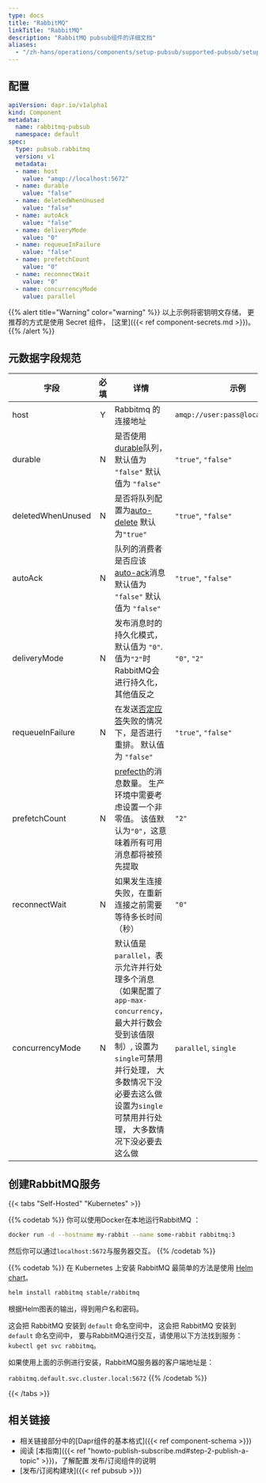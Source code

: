 ```yaml
---
type: docs
title: "RabbitMQ"
linkTitle: "RabbitMQ"
description: "RabbitMQ pubsub组件的详细文档"
aliases:
  - "/zh-hans/operations/components/setup-pubsub/supported-pubsub/setup-rabbitmq/"
---
```


## 配置

```yaml
apiVersion: dapr.io/v1alpha1
kind: Component
metadata:
  name: rabbitmq-pubsub
  namespace: default
spec:
  type: pubsub.rabbitmq
  version: v1
  metadata:
  - name: host
    value: "amqp://localhost:5672"
  - name: durable
    value: "false"
  - name: deletedWhenUnused
    value: "false"
  - name: autoAck
    value: "false"
  - name: deliveryMode
    value: "0"
  - name: requeueInFailure
    value: "false"
  - name: prefetchCount
    value: "0"
  - name: reconnectWait
    value: "0"
  - name: concurrencyMode
    value: parallel
```
{{% alert title="Warning" color="warning" %}}
以上示例将密钥明文存储， 更推荐的方式是使用 Secret 组件， [这里]({{< ref component-secrets.md >}})。
{{% /alert %}}

## 元数据字段规范

| 字段                | 必填 | 详情                                                                                                                                        | 示例                                |
| ----------------- |:--:| ----------------------------------------------------------------------------------------------------------------------------------------- | --------------------------------- |
| host              | Y  | Rabbitmq 的连接地址                                                                                                                            | `amqp://user:pass@localhost:5672` |
| durable           | N  | 是否使用[durable](https://www.rabbitmq.com/queues.html#durability)队列， 默认值为 `"false"` 默认值为 `"false"`                                           | `"true"`, `"false"`               |
| deletedWhenUnused | N  | 是否将队列配置为[auto-delete](https://www.rabbitmq.com/queues.html) 默认为`"true"`                                                                   | `"true"`, `"false"`               |
| autoAck           | N  | 队列的消费者是否应该[auto-ack](https://www.rabbitmq.com/confirms.html)消息 默认值为 `"false"` 默认值为 `"false"`                                              | `"true"`, `"false"`               |
| deliveryMode      | N  | 发布消息时的持久化模式， 默认值为 `"0"`. 值为`"2"`时RabbitMQ会进行持久化，其他值反之                                                                                     | `"0"`, `"2"`                      |
| requeueInFailure  | N  | 在发送[否定应答](https://www.rabbitmq.com/nack.html)失败的情况下，是否进行重排。 默认值为 `"false"`                                                                | `"true"`, `"false"`               |
| prefetchCount     | N  | [prefecth](https://www.rabbitmq.com/consumer-prefetch.html)的消息数量。 生产环境中需要考虑设置一个非零值。 该值默认为`"0"`，这意味着所有可用消息都将被预先提取                          | `"2"`                             |
| reconnectWait     | N  | 如果发生连接失败，在重新连接之前需要等待多长时间（秒）                                                                                                               | `"0"`                             |
| concurrencyMode   | N  | 默认值是`parallel`，表示允许并行处理多个消息（如果配置了`app-max-concurrency`，最大并行数会受到该值限制）, 设置为`single`可禁用并行处理， 大多数情况下没必要去这么做 设置为`single`可禁用并行处理， 大多数情况下没必要去这么做 | `parallel`, `single`              |


## 创建RabbitMQ服务

{{< tabs "Self-Hosted" "Kubernetes" >}}

{{% codetab %}}
你可以使用Docker在本地运行RabbitMQ ：

```bash
docker run -d --hostname my-rabbit --name some-rabbit rabbitmq:3
```

然后你可以通过`localhost:5672`与服务器交互。
{{% /codetab %}}

{{% codetab %}}
在 Kubernetes 上安装 RabbitMQ 最简单的方法是使用 [Helm chart](https://github.com/helm/charts/tree/master/stable/rabbitmq)。

```bash
helm install rabbitmq stable/rabbitmq
```

根据Helm图表的输出，得到用户名和密码。

这会把 RabbitMQ 安装到 `default` 命名空间中， 这会把 RabbitMQ 安装到 `default` 命名空间中， 要与RabbitMQ进行交互，请使用以下方法找到服务：`kubectl get svc rabbitmq`。

如果使用上面的示例进行安装，RabbitMQ服务器的客户端地址是：

`rabbitmq.default.svc.cluster.local:5672`
{{% /codetab %}}

{{< /tabs >}}


## 相关链接
- 相关链接部分中的[Dapr组件的基本格式]({{< ref component-schema >}})
- 阅读 [本指南]({{< ref "howto-publish-subscribe.md#step-2-publish-a-topic" >}})，了解配置 发布/订阅组件的说明
- [发布/订阅构建块]({{< ref pubsub >}})
